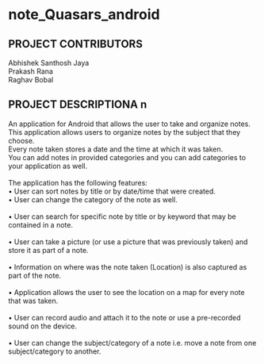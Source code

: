 # note_Quasars_android

## PROJECT CONTRIBUTORS

Abhishek Santhosh Jaya <br>
Prakash Rana <br>
Raghav Bobal <br>

## PROJECT DESCRIPTIONA n
An application for Android that allows the user to take and organize notes. <br>
This application allows users to organize notes by the subject that they choose. <br>
Every note taken stores a date and the time at which it was taken. <br>
You can add notes in provided categories and you can add categories to your application as well. <br>
<br>
The application has the following features:
<br>
• User can sort notes by title or by date/time that were created. 
<br>
• User can change the category of the note as well. <br>
<br>
• User can search for specific note by title or by keyword that may be contained in a note.<br>
<br>
• User can take a picture (or use a picture that was previously taken) and store it as part of a note.<br>
<br>
• Information on where was the note taken (Location) is also captured as part of the note.<br>
<br>
• Application allows the user to see the location on a map for every note that was taken.<br>
<br>
• User can record audio and attach it to the note or use a pre-recorded sound on the device.<br>
<br>
• User can change the subject/category of a note i.e. move a note from one subject/category to another. <br>
